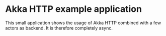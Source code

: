 # Akka HTTP example application

This small application shows the usage of Akka HTTP combined with a few actors as backend.
It is therefore completely async.
